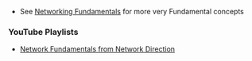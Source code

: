 - See [Networking Fundamentals](../../Fundamentals/README.md) for more very Fundamental concepts

### YouTube Playlists
- [Network Fundamentals from Network Direction](https://www.youtube.com/playlist?list=PLDQaRcbiSnqF5U8ffMgZzS7fq1rHUI3Q8)
